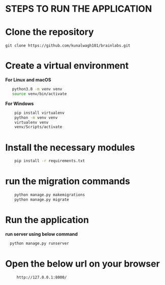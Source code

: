 

# STEPS TO RUN THE APPLICATION

# Clone the repository

    git clone https://github.com/kunalwagh101/brainlabs.git

# Create a virtual environment

**For Linux and macOS**

 ```bash
    python3.8 -m venv venv
    source venv/bin/activate
 ```

**For Windows**
```bash
    pip install virtualenv
    python -m venv venv
    virtualenv venv
    venv/Scripts/activate
```


# Install the necessary modules
```bash
    pip install -r requirements.txt
```


# run the migration commands 
```bash
    python manage.py makemigrations
    python manage.py migrate
```


# Run the application



**run server using below command**



  ```bash
    python manage.py runserver
  ```

# Open the below url on your browser

```bash
     http://127.0.0.1:8000/
```


